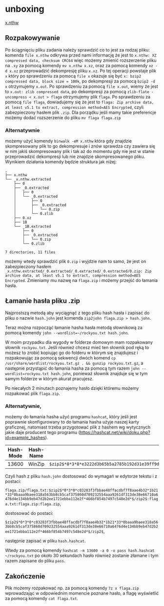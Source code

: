 # unboxing

[x.nthw](./assets/x.nthw)

## Rozpakowywanie

Po ściągnięciu pliku zadania należy sprawdzić co to jest za rodzaj pliku: komenda `file x.nthw` odkrywa przed nami informację że jest to `x.nthw: XZ compressed data, checksum CRC64` więc możemy zmienić rozszerzenie pliku na `.xy` za pomocą komendy `mv x.nthw x.xz`, oraz za pomocą komendy `xz -d x.xz` przeprowadzić dekompresję pliku `x.xz`.
Po tej operacji powstaje plik `x` który po sprawdzeniu za pomocą `file x` okazuje się być `x: bzip2 compressed data, block size = 100k`, po dekompresji za pomocą `bzip2 -d x` otrzymujemy `x.out`.
Po sprawdzeniu za pomocą `file x.out`, wiemy że jest to `x.out: zlib compressed data`, po dekompresji za pomocą `zlib-flate -uncompress < x.out > flaga` otrzymujemy plik `flaga`.
Po sprawdzeniu za pomocą `file flaga`, dowiadujemy się że jest to `flaga: Zip archive data, at least v5.1 to extract, compression method=AES Encrypted`, czyli zabezpieczony hasłem plik `.zip`. Dla porządku jeśli mamy takie preferencje możemy dodać rozszerzenie do pliku `mv flaga flaga.zip`

### Alternatywnie 

możemy użyć komendy `binwalk -eM x.nthw` która gdy znajdzie skompresowany plik to go dekompresuje i znów sprawdza czy zawiera się w nim jakiś skompresowany plik i tak aż do momentu gdy nie jest w stanie przeprowadzić dekompresji lub nie znajdzie skompresowanego pliku.  Wynikiem działania komendy będzie struktura jak niżej:

```
.
├── x.nthw
└── _x.nthw.extracted
    ├── 0
    ├── _0.extracted
    │   ├── 0
    │   └── _0.extracted
    │       ├── 0
    │       ├── _0.extracted
    │       │   └── 0.zip
    │       └── 0.zlib
    ├── 0.xz
    ├── 1B
    └── _1B.extracted
        ├── 0
        ├── _0.extracted
        │   └── 0.zip
        └── 0.zlib

7 directories, 11 files
```
 możemy wtedy  sprawdzić plik `0.zip` i wyjdzie nam to samo, że jest on zabezpieczony hasłem `_x.nthw.extracted/_0.extracted/_0.extracted/_0.extracted/0.zip: Zip archive data, at least v5.1 to extract, compression method=AES Encrypted`. 
Zmieniamy mu nazwę na `flaga.zip` i możemy przejść do łamania hasła. 

## Łamanie hasła pliku .zip

Najprostszą metodą aby wyciągnąć z tego pliku hash hasła i zapisać do pliku o nazwie `hash.john` jest komenda `zip2john flaga.zip > hash.john`.

Teraz można rozpocząć łamanie hasha hasła metodą słownikową za pomocą komendy `john --wordlist=~/rockyou.txt hash.john`.

W moim przypadku dla wygody w folderze domowym mam rozpakowany słownik `rockyou.txt`.  Jeśli również chcesz mieć ten słownik pod ręką to możesz to zrobić kopiując go do folderu w którym się znajdujesz i rozpakowując za pomocą sekwencji dwóch komend `cp /usr/share/wordlist/rockyou.txt.gz . && gunzip rockyou.txt.gz`, a następnie przystąpić do łamania hasha za pomocą tym razem `john --wordlist=rockyou.txt hash.john`, ponieważ słownik znajduje się w tym samym folderze w którym akurat pracujesz.

Po niecałych 2 minutach poznajemy hasło dzięki któremu możemy rozpakować plik `flaga.zip`. 

### Alternatywnie, 
możemy do łamania hasha użyć programu `hashcat`, który jeśli jest poprawnie skonfigurowany to do łamania hasha użyje naszej karty graficznej, natomiast trzeba przygotować plik z hashem wg wytycznych jakie daje producent tego programu (https://hashcat.net/wiki/doku.php?id=example_hashes).

| Hash-Mode | Hash-Name | Example |
|-|-|-|
| 13600 | WinZip | `$zip2$*0*3*0*e3222d3b65b5a2785b192d31e39ff9de*1320*e*19648c3e063c82a9ad3ef08ed833*3135c79ecb86cd6f48fc*$/zip2$` |

Czyli hash z pliku `hash.john` dostosować do wymagań w edytorze tekstu i z postaci:

`flaga.zip/flaga.txt:$zip2$*0*3*0*c03283f3fbbae48ffacdbf7f8aae4b32*1b21*33*0baaa9baee318a563bb8cb5caf375860d709232554aaa9261df313de38e66710a6476d4e134bb9eb47d2b2ee1721ebba112e2f*466bf854b7497c548e2d*$/zip2$:flaga.txt:flaga.zip:flaga.zip`, 

dostosować do postaci:

`$zip2$*0*3*0*c03283f3fbbae48ffacdbf7f8aae4b32*1b21*33*0baaa9baee318a563bb8cb5caf375860d709232554aaa9261df313de38e66710a6476d4e134bb9eb47d2b2ee1721ebba112e2f*466bf854b7497c548e2d*$/zip2$`,

następnie zapisać w pliku `hash.hashcat`.

Wtedy za pomocą komendy `hashcat -m 13600 -a 0 -o pass hash.hashcat ~/rockyou.txt` po około 30 sekundach hasło również zostanie złamane i tym razem zapisane do pliku `pass`.

## Zakończenie

Plik możemy rozpakować np. za pomocą komendy `7z x flaga.zip` wprowadzając w odpowiednim momencie poznane hasło, a flagę wyświetlić za pomocą komendy `cat flaga.txt`.
